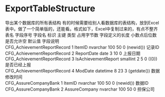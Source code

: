 # ExportTableStructure
导出某个数据库的所有表结构
有的时候需要给别人看数据库的表结构，放到Excel表中。做了一个简单版的，还能看。格式如下，Excel中复制过来的，有点不整齐<br>
表名	字段序号	字段名	标识	主键	类型	占用字节数	字段定义的长度	小数点后位数	是否允许空	默认值	字段说明<br>
CFG_AchievementReportRecord	1	ItemID			nvarchar	100	50	0		(newid())	记录ID<br>
CFG_AchievementReportRecord	2	ReportDate			date	3	10	0			上报日期<br>
CFG_AchievementReportRecord	3	IsAchievementReport			smallint	2	5	0		((0))	是否已经上报<br>
CFG_AchievementReportRecord	4	ModDate			datetime	8	23	3		(getdate())	数据修改时间<br>
CFG_AssureCompanyBank	1	ItemID			nvarchar	100	50	0		(newid())	数据ID<br>
CFG_AssureCompanyBank	2	AssureCompany			nvarchar	100	50	0			担保公司<br>
